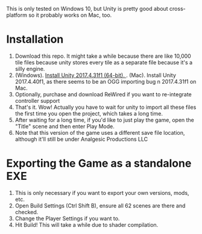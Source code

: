 This is only tested on Windows 10, but Unity is pretty good about cross-platform so it probably works on Mac, too.

# Installation

1. Download this repo. It might take a while because there are like 10,000 tile files because unity stores every tile as a separate file because it's a silly engine.
2. (Windows). [Install Unity 2017.4.31f1 (64-bit). ](https://unity.com/releases/editor/archive). (Mac). Install Unity 2017.4.40f1, as there seems to be an OGG importing bug n 2017.4.31f1 on Mac.
3. Optionally, purchase and download ReWired if you want to re-integrate controller support
4. That's it. Wow! Actually you have to wait for unity to import all these files the first time you open the project, which takes a long time.
5. After waiting for a long time, if you'd like to just play the game, open the "Title" scene and then enter Play Mode.
6. Note that this version of the game uses a different save file location, although it'll still be under Analgesic Productions LLC

# Exporting the Game as a standalone EXE
1. This is only necessary if you want to export your own versions, mods, etc.
2. Open Build Settings (Ctrl Shift B), ensure all 62 scenes are there and checked. 
3. Change the Player Settings if you want to.
4. Hit Build! This will take a while due to shader compilation.
